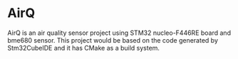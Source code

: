 # AirQ
AirQ is an air quality sensor project using STM32 nucleo-F446RE board and bme680 sensor.
This project would be based on the code generated by Stm32CubeIDE and it has CMake as a build system.
